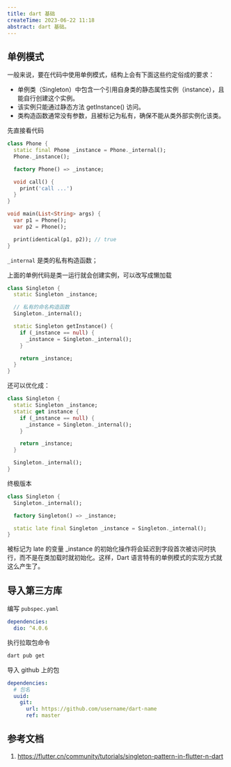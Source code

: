 ```yaml
---
title: dart 基础
createTime: 2023-06-22 11:18
abstract: dart 基础。
---
```


## 单例模式

一般来说，要在代码中使用单例模式，结构上会有下面这些约定俗成的要求：

- 单例类（Singleton）中包含一个引用自身类的静态属性实例（instance），且能自行创建这个实例。
- 该实例只能通过静态方法 getInstance() 访问。
- 类构造函数通常没有参数，且被标记为私有，确保不能从类外部实例化该类。

先直接看代码

```dart
class Phone {
  static final Phone _instance = Phone._internal();
  Phone._instance();

  factory Phone() => _instance;

  void call() {
    print('call ...')
  }
}

void main(List<String> args) {
  var p1 = Phone();
  var p2 = Phone();

  print(identical(p1, p2)); // true
}
```

`_internal` 是类的私有构造函数；

上面的单例代码是类一运行就会创建实例，可以改写成懒加载

```dart
class Singleton {
  static Singleton _instance;

  // 私有的命名构造函数
  Singleton._internal();

  static Singleton getInstance() {
    if (_instance == null) {
      _instance = Singleton._internal();
    }

    return _instance;
  }
}
```

还可以优化成：

```dart
class Singleton {
  static Singleton _instance;
  static get instance {
    if (_instance == null) {
      _instance = Singleton._internal();
    }

    return _instance;
  }

  Singleton._internal();
}
```

终极版本

```dart
class Singleton {
  Singleton._internal();

  factory Singleton() => _instance;

  static late final Singleton _instance = Singleton._internal();
}
```

被标记为 late 的变量 \_instance 的初始化操作将会延迟到字段首次被访问时执行，而不是在类加载时就初始化。这样，Dart 语言特有的单例模式的实现方式就这么产生了。

## 导入第三方库

编写 `pubspec.yaml`

```yaml
dependencies:
  dio: ^4.0.6
```

执行拉取包命令

```bash
dart pub get
```

导入 github 上的包

```yml
dependencies:
  # 包名
  uuid:
    git:
      url: https://github.com/username/dart-name
      ref: master
```

## 参考文档

1. https://flutter.cn/community/tutorials/singleton-pattern-in-flutter-n-dart
